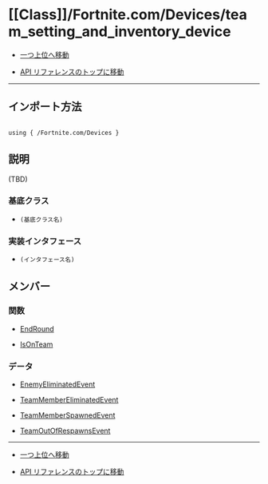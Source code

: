 # [[Class]]/Fortnite.com/Devices/team_setting_and_inventory_device

- [一つ上位へ移動](../main.md)

- [API リファレンスのトップに移動](/main.md)

---

## インポート方法

```verse

using { /Fortnite.com/Devices }

```

## 説明

(TBD)

### 基底クラス

- `(基底クラス名)`

### 実装インタフェース

- `(インタフェース名)`

## メンバー

### 関数

- [EndRound](./F_EndRound/main.md)

- [IsOnTeam](./F_IsOnTeam/main.md)

### データ

- [EnemyEliminatedEvent](./D_EnemyEliminatedEvent/main.md)

- [TeamMemberEliminatedEvent](./D_TeamMemberEliminatedEvent/main.md)

- [TeamMemberSpawnedEvent](./D_TeamMemberSpawnedEvent/main.md)

- [TeamOutOfRespawnsEvent](./D_TeamOutOfRespawnsEvent/main.md)

---

- [一つ上位へ移動](../main.md)

- [API リファレンスのトップに移動](/main.md)
